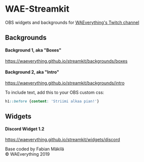 # WAE-Streamkit
OBS widgets and backgrounds for [WAEverything's Twitch channel](https://twitch.tv/waeverything)

## Backgrounds
#### Background 1, aka "Boxes"
https://waeverything.github.io/streamkit/backgrounds/boxes

#### Background 2, aka "Intro"
https://waeverything.github.io/streamkit/backgrounds/intro

To include text, add this to your OBS custom css:
```css
h1::before {content: 'Striimi alkaa pian!'}
```

## Widgets

#### Discord Widget 1.2
https://waeverything.github.io/streamkit/widgets/discord

Base coded by Fabian Mäkilä  
© WAEverything 2019
